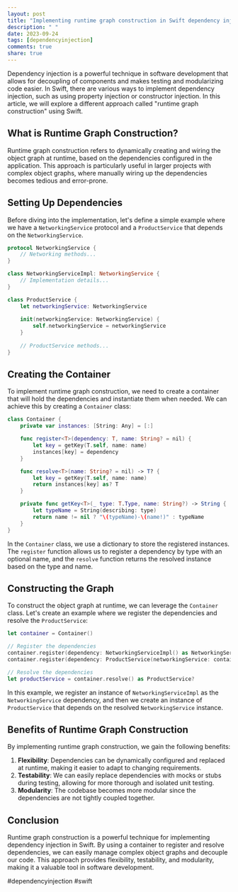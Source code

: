 ```yaml
---
layout: post
title: "Implementing runtime graph construction in Swift dependency injection"
description: " "
date: 2023-09-24
tags: [dependencyinjection]
comments: true
share: true
---
```


Dependency injection is a powerful technique in software development that allows for decoupling of components and makes testing and modularizing code easier. In Swift, there are various ways to implement dependency injection, such as using property injection or constructor injection. In this article, we will explore a different approach called "runtime graph construction" using Swift.

## What is Runtime Graph Construction?

Runtime graph construction refers to dynamically creating and wiring the object graph at runtime, based on the dependencies configured in the application. This approach is particularly useful in larger projects with complex object graphs, where manually wiring up the dependencies becomes tedious and error-prone.

## Setting Up Dependencies

Before diving into the implementation, let's define a simple example where we have a `NetworkingService` protocol and a `ProductService` that depends on the `NetworkingService`.

```swift
protocol NetworkingService {
    // Networking methods...
}

class NetworkingServiceImpl: NetworkingService {
    // Implementation details...
}

class ProductService {
    let networkingService: NetworkingService
    
    init(networkingService: NetworkingService) {
        self.networkingService = networkingService
    }
    
    // ProductService methods...
}
```

## Creating the Container

To implement runtime graph construction, we need to create a container that will hold the dependencies and instantiate them when needed. We can achieve this by creating a `Container` class:

```swift
class Container {
    private var instances: [String: Any] = [:]

    func register<T>(dependency: T, name: String? = nil) {
        let key = getKey(T.self, name: name)
        instances[key] = dependency
    }

    func resolve<T>(name: String? = nil) -> T? {
        let key = getKey(T.self, name: name)
        return instances[key] as? T
    }

    private func getKey<T>(_ type: T.Type, name: String?) -> String {
        let typeName = String(describing: type)
        return name != nil ? "\(typeName)-\(name!)" : typeName
    }
}
```

In the `Container` class, we use a dictionary to store the registered instances. The `register` function allows us to register a dependency by type with an optional name, and the `resolve` function returns the resolved instance based on the type and name.

## Constructing the Graph

To construct the object graph at runtime, we can leverage the `Container` class. Let's create an example where we register the dependencies and resolve the `ProductService`:

```swift
let container = Container()

// Register the dependencies
container.register(dependency: NetworkingServiceImpl() as NetworkingService)
container.register(dependency: ProductService(networkingService: container.resolve()!))

// Resolve the dependencies
let productService = container.resolve() as ProductService?
```

In this example, we register an instance of `NetworkingServiceImpl` as the `NetworkingService` dependency, and then we create an instance of `ProductService` that depends on the resolved `NetworkingService` instance.

## Benefits of Runtime Graph Construction

By implementing runtime graph construction, we gain the following benefits:

1. **Flexibility**: Dependencies can be dynamically configured and replaced at runtime, making it easier to adapt to changing requirements.
2. **Testability**: We can easily replace dependencies with mocks or stubs during testing, allowing for more thorough and isolated unit testing.
3. **Modularity**: The codebase becomes more modular since the dependencies are not tightly coupled together.

## Conclusion

Runtime graph construction is a powerful technique for implementing dependency injection in Swift. By using a container to register and resolve dependencies, we can easily manage complex object graphs and decouple our code. This approach provides flexibility, testability, and modularity, making it a valuable tool in software development.

#dependencyinjection #swift
